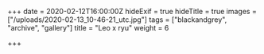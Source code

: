 +++
date = 2020-02-12T16:00:00Z
hideExif = true
hideTitle = true
images = ["/uploads/2020-02-13_10-46-21_utc.jpg"]
tags = ["blackandgrey", "archive", "gallery"]
title = "Leo x ryu"
weight = 6

+++
